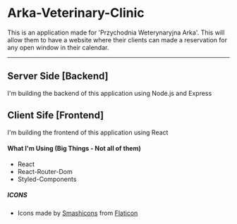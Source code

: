 # Arka-Veterinary-Clinic
This is an application made for 'Przychodnia Weterynaryjna Arka'.
This will allow them to have a website where their clients can made a 
reservation for any open window in their calendar.

---

## Server Side [Backend]
I'm building the backend of this application using Node.js and Express

## Client Sife [Frontend]
I'm building the frontend of this application using React

#### What I'm Using (Big Things - Not all of them)
* React
* React-Router-Dom
* Styled-Components

##### ICONS
* Icons made by [Smashicons](https://www.flaticon.com/authors/smashicons) from [Flaticon](https://www.flaticon.com)